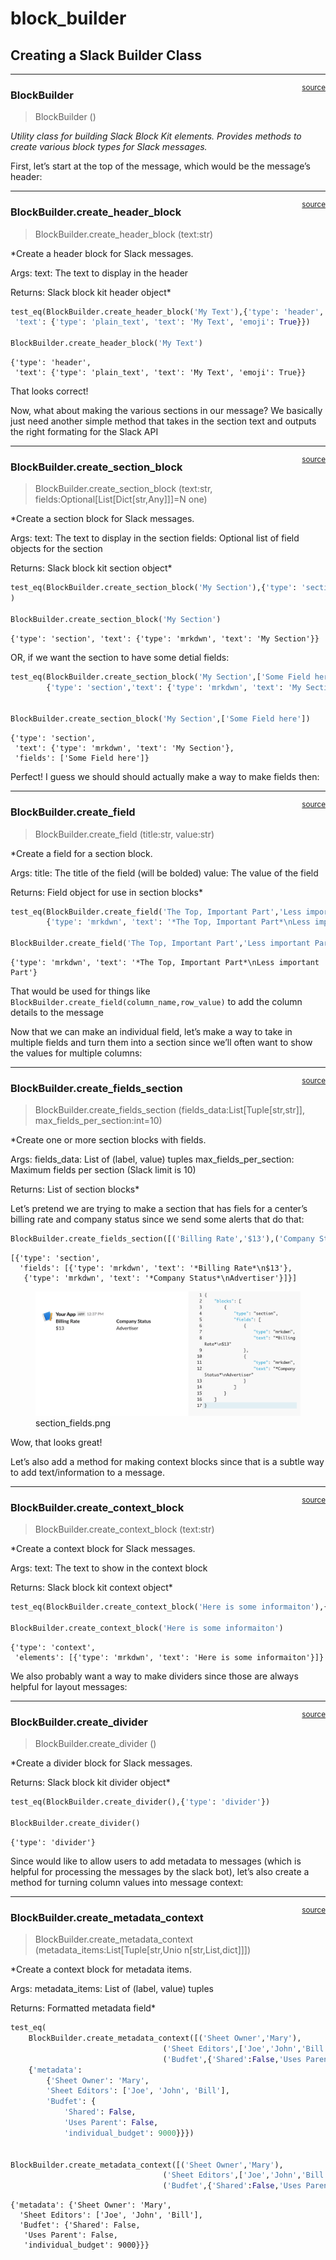# block_builder


<!-- WARNING: THIS FILE WAS AUTOGENERATED! DO NOT EDIT! -->

## Creating a Slack Builder Class

------------------------------------------------------------------------

<a
href="https://github.com/Datatistics/tk_slack/blob/main/tk_slack/block_builder.py#L14"
target="_blank" style="float:right; font-size:smaller">source</a>

### BlockBuilder

>  BlockBuilder ()

*Utility class for building Slack Block Kit elements. Provides methods
to create various block types for Slack messages.*

First, let’s start at the top of the message, which would be the
message’s header:

------------------------------------------------------------------------

<a
href="https://github.com/Datatistics/tk_slack/blob/main/tk_slack/block_builder.py#L24"
target="_blank" style="float:right; font-size:smaller">source</a>

### BlockBuilder.create_header_block

>  BlockBuilder.create_header_block (text:str)

\*Create a header block for Slack messages.

Args: text: The text to display in the header

Returns: Slack block kit header object\*

``` python
test_eq(BlockBuilder.create_header_block('My Text'),{'type': 'header',
 'text': {'type': 'plain_text', 'text': 'My Text', 'emoji': True}})

BlockBuilder.create_header_block('My Text')
```

    {'type': 'header',
     'text': {'type': 'plain_text', 'text': 'My Text', 'emoji': True}}

That looks correct!

Now, what about making the various sections in our message? We basically
just need another simple method that takes in the section text and
outputs the right formating for the Slack API

------------------------------------------------------------------------

<a
href="https://github.com/Datatistics/tk_slack/blob/main/tk_slack/block_builder.py#L44"
target="_blank" style="float:right; font-size:smaller">source</a>

### BlockBuilder.create_section_block

>  BlockBuilder.create_section_block (text:str,
>                                         fields:Optional[List[Dict[str,Any]]]=N
>                                         one)

\*Create a section block for Slack messages.

Args: text: The text to display in the section fields: Optional list of
field objects for the section

Returns: Slack block kit section object\*

``` python
test_eq(BlockBuilder.create_section_block('My Section'),{'type': 'section', 'text': {'type': 'mrkdwn', 'text': 'My Section'}}
)

BlockBuilder.create_section_block('My Section')
```

    {'type': 'section', 'text': {'type': 'mrkdwn', 'text': 'My Section'}}

OR, if we want the section to have some detial fields:

``` python
test_eq(BlockBuilder.create_section_block('My Section',['Some Field here']),
        {'type': 'section','text': {'type': 'mrkdwn', 'text': 'My Section'},'fields': ['Some Field here']})


BlockBuilder.create_section_block('My Section',['Some Field here'])
```

    {'type': 'section',
     'text': {'type': 'mrkdwn', 'text': 'My Section'},
     'fields': ['Some Field here']}

Perfect! I guess we should should actually make a way to make fields
then:

------------------------------------------------------------------------

<a
href="https://github.com/Datatistics/tk_slack/blob/main/tk_slack/block_builder.py#L69"
target="_blank" style="float:right; font-size:smaller">source</a>

### BlockBuilder.create_field

>  BlockBuilder.create_field (title:str, value:str)

\*Create a field for a section block.

Args: title: The title of the field (will be bolded) value: The value of
the field

Returns: Field object for use in section blocks\*

``` python
test_eq(BlockBuilder.create_field('The Top, Important Part','Less important Part'),
        {'type': 'mrkdwn', 'text': '*The Top, Important Part*\nLess important Part'})

BlockBuilder.create_field('The Top, Important Part','Less important Part')
```

    {'type': 'mrkdwn', 'text': '*The Top, Important Part*\nLess important Part'}

That would be used for things like
`BlockBuilder.create_field(column_name,row_value)` to add the column
details to the message

Now that we can make an individual field, let’s make a way to take in
multiple fields and turn them into a section since we’ll often want to
show the values for multiple columns:

------------------------------------------------------------------------

<a
href="https://github.com/Datatistics/tk_slack/blob/main/tk_slack/block_builder.py#L86"
target="_blank" style="float:right; font-size:smaller">source</a>

### BlockBuilder.create_fields_section

>  BlockBuilder.create_fields_section (fields_data:List[Tuple[str,str]],
>                                          max_fields_per_section:int=10)

\*Create one or more section blocks with fields.

Args: fields_data: List of (label, value) tuples max_fields_per_section:
Maximum fields per section (Slack limit is 10)

Returns: List of section blocks\*

Let’s pretend we are trying to make a section that has fiels for a
center’s billing rate and company status since we send some alerts that
do that:

``` python
BlockBuilder.create_fields_section([('Billing Rate','$13'),('Company Status','Advertiser')])
```

    [{'type': 'section',
      'fields': [{'type': 'mrkdwn', 'text': '*Billing Rate*\n$13'},
       {'type': 'mrkdwn', 'text': '*Company Status*\nAdvertiser'}]}]

<figure>
<img
src="02_block_builder_files/figure-commonmark/86951807-1-section_fields.png"
alt="section_fields.png" />
<figcaption aria-hidden="true">section_fields.png</figcaption>
</figure>

Wow, that looks great!

Let’s also add a method for making context blocks since that is a subtle
way to add text/information to a message.

------------------------------------------------------------------------

<a
href="https://github.com/Datatistics/tk_slack/blob/main/tk_slack/block_builder.py#L120"
target="_blank" style="float:right; font-size:smaller">source</a>

### BlockBuilder.create_context_block

>  BlockBuilder.create_context_block (text:str)

\*Create a context block for Slack messages.

Args: text: The text to show in the context block

Returns: Slack block kit context object\*

``` python
test_eq(BlockBuilder.create_context_block('Here is some informaiton'),{'type': 'context','elements': [{'type': 'mrkdwn', 'text': 'Here is some informaiton'}]})

BlockBuilder.create_context_block('Here is some informaiton')
```

    {'type': 'context',
     'elements': [{'type': 'mrkdwn', 'text': 'Here is some informaiton'}]}

We also probably want a way to make dividers since those are always
helpful for layout messages:

------------------------------------------------------------------------

<a
href="https://github.com/Datatistics/tk_slack/blob/main/tk_slack/block_builder.py#L141"
target="_blank" style="float:right; font-size:smaller">source</a>

### BlockBuilder.create_divider

>  BlockBuilder.create_divider ()

\*Create a divider block for Slack messages.

Returns: Slack block kit divider object\*

``` python
test_eq(BlockBuilder.create_divider(),{'type': 'divider'})

BlockBuilder.create_divider()
```

    {'type': 'divider'}

Since would like to allow users to add metadata to messages (which is
helpful for processing the messages by the slack bot), let’s also create
a method for turning column values into message context:

------------------------------------------------------------------------

<a
href="https://github.com/Datatistics/tk_slack/blob/main/tk_slack/block_builder.py#L151"
target="_blank" style="float:right; font-size:smaller">source</a>

### BlockBuilder.create_metadata_context

>  BlockBuilder.create_metadata_context
>                                            (metadata_items:List[Tuple[str,Unio
>                                            n[str,List,dict]]])

\*Create a context block for metadata items.

Args: metadata_items: List of (label, value) tuples

Returns: Formatted metadata field\*

``` python
test_eq(
    BlockBuilder.create_metadata_context([('Sheet Owner','Mary'),
                                  ('Sheet Editors',['Joe','John','Bill']),
                                  ('Budfet',{'Shared':False,'Uses Parent':False,'individual_budget':9000})]),
    {'metadata': 
        {'Sheet Owner': 'Mary',
        'Sheet Editors': ['Joe', 'John', 'Bill'],
        'Budfet': {
            'Shared': False,
            'Uses Parent': False,
            'individual_budget': 9000}}})


BlockBuilder.create_metadata_context([('Sheet Owner','Mary'),
                                  ('Sheet Editors',['Joe','John','Bill']),
                                  ('Budfet',{'Shared':False,'Uses Parent':False,'individual_budget':9000})])
```

    {'metadata': {'Sheet Owner': 'Mary',
      'Sheet Editors': ['Joe', 'John', 'Bill'],
      'Budfet': {'Shared': False,
       'Uses Parent': False,
       'individual_budget': 9000}}}
